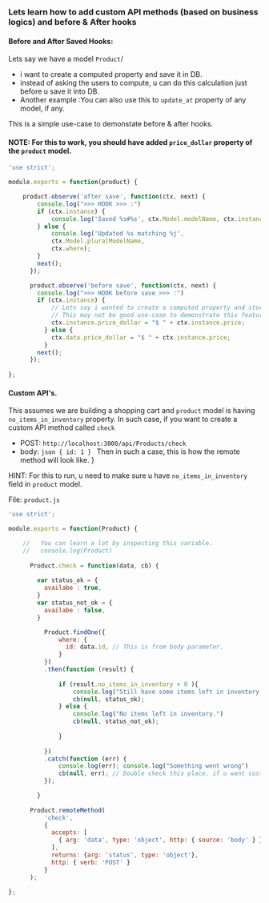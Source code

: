 ### Lets learn how to add custom API methods (based on business logics) and before & After hooks


#### Before and After Saved Hooks:

Lets say we have a model `Product`/
- i want to create a computed property and save it in DB.
- instead of asking the users to compute, u can do this calculation just before u save it into DB.
- Another example :You can also use this to `update_at` property of any model, if any. 

This is a simple use-case to demonstate before & after hooks.
#### NOTE: For this to work, you should have added `price_dollar` property of the `product` model.

```js
'use strict';

module.exports = function(product) {

    product.observe('after save', function(ctx, next) {
        console.log(">>> HOOK >>> :")
        if (ctx.instance) {
            console.log('Saved %s#%s', ctx.Model.modelName, ctx.instance.id);
        } else {
            console.log('Updated %s matching %j',
            ctx.Model.pluralModelName,
            ctx.where);
        }
        next();
      });

      product.observe('before save', function(ctx, next) {
        console.log(">>> HOOK before save >>> :")
        if (ctx.instance) {
            // Lets say i wanted to create a computed property and store it in DB. (For fun.)
            // This may not be good use-case to demonstrate this feature. (before & after hooks.)
            ctx.instance.price_dollar = "$ " + ctx.instance.price;
          } else {
            ctx.data.price_dollar = "$ " + ctx.instance.price;
          }
        next();
      });
      
};
```

#### Custom API's.

This assumes we are building a shopping cart and `product` model is having `no_items_in_inventory` property.
In such case, if you want to create a custom API method called `check`
- POST: `http://localhost:3000/api/Products/check`
- body: 
        ```json
        {
            id: 1
        }
        ```
Then in such a case, this is how the remote method will look like.
}

HINT: For this to run, u need to make sure u have `no_items_in_inventory` field in `product` model.

File: `product.js`

```js
'use strict';

module.exports = function(Product) {

    //   You can learn a lot by inspecting this variable.
    //   console.log(Product)
      
      Product.check = function(data, cb) {
        
        var status_ok = {
          availabe : true,
        }
        var status_not_ok = {
          availabe : false,
        }

          Product.findOne({
              where: {
                id: data.id, // This is from body parameter.
              }
          })
          .then(function (result) {
              
              if (result.no_items_in_inventory > 0 ){
                  console.log("Still have some items left in inventory.")
                  cb(null, status_ok);
              } else {
                  console.log("No items left in inventory.")
                  cb(null, status_not_ok);
                  
              }
              
          })
          .catch(function (err) {
              console.log(err); console.log("Something went wrong")
              cb(null, err); // Double check this place. if u want custom error. u can customize.
          });

        }
      
      Product.remoteMethod(
          'check', 
          {
            accepts: [
              { arg: 'data', type: 'object', http: { source: 'body' } }
            ],
            returns: {arg: 'status', type: 'object'},
            http: { verb: 'POST' }
          }
      );

};
```